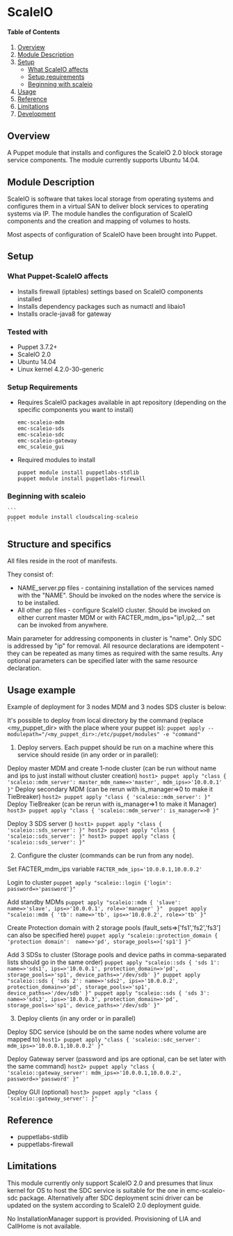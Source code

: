 # ScaleIO

#### Table of Contents

1. [Overview](#overview)
2. [Module Description](#module-description)
3. [Setup](#setup)
    * [What ScaleIO affects](#what-scaleio-affects)
    * [Setup requirements](#setup-requirements)
    * [Beginning with scaleio](#beginning-with-scaleio)
4. [Usage](#usage)
5. [Reference](#reference)
5. [Limitations](#limitations)
6. [Development](#development)

## Overview

A Puppet module that installs and configures the ScaleIO 2.0 block storage service components.  The module currently supports Ubuntu 14.04.  

## Module Description

ScaleIO is software that takes local storage from operating systems and configures them in a virtual SAN to deliver block services to operating systems via IP.  The module handles the configuration of ScaleIO components and the creation and mapping of volumes to hosts.

Most aspects of configuration of ScaleIO have been brought into Puppet.

## Setup

### What Puppet-ScaleIO affects

* Installs firewall (iptables) settings based on ScaleIO components installed
* Installs dependency packages such as numactl and libaio1
* Installs oracle-java8 for gateway

### Tested with

* Puppet 3.7.2+
* ScaleIO 2.0
* Ubuntu 14.04
* Linux kernel 4.2.0-30-generic

### Setup Requirements

* Requires ScaleIO packages available in apt repository (depending on the specific components you want to install)
    ```
    emc-scaleio-mdm
    emc-scaleio-sds
    emc-scaleio-sdc
    emc-scaleio-gateway
    emc_scaleio_gui
    ```

* Required modules to install
    ```
    puppet module install puppetlabs-stdlib
    puppet module install puppetlabs-firewall
    ```

### Beginning with scaleio
    ```
    puppet module install cloudscaling-scaleio
    ```

## Structure and specifics

All files reside in the root of manifests.

They consist of:

* NAME_server.pp files - containing installation of the services named with the "NAME". Should be invoked on the nodes where the service is to be installed.
* All other .pp files - configure ScaleIO cluster. Should be invoked on either current master MDM or with FACTER_mdm_ips="ip1,ip2,..." set can be invoked from anywhere.

Main parameter for addressing components in cluster is "name". Only SDC is addressed by "ip" for removal.
All resource declarations are idempotent - they can be repeated as many times as required with the same results. Any optional parameters can be specified later with the same resource declaration.

## Usage example

Example of deployment for 3 nodes MDM and 3 nodes SDS cluster is below:

It's possible to deploy from local directory by the command (replace <my_puppet_dir> with the place where your puppet is):
    ```
    puppet apply --modulepath="/<my_puppet_dir>:/etc/puppet/modules" -e "command"
    ```

1. Deploy servers. Each puppet should be run on a machine where this service should reside (in any order or in parallel):

  Deploy master MDM and create 1-node cluster (can be run without name and ips to just install without cluster creation)
    ```
    host1> puppet apply "class { 'scaleio::mdm_server': master_mdm_name=>'master', mdm_ips=>'10.0.0.1' }"
    ```
  Deploy secondary MDM (can be rerun with is_manager=>0 to make it TieBreaker)
    ```
    host2> puppet apply "class { 'scaleio::mdm_server': }"
    ```
  Deploy TieBreaker (can be rerun with is_manager=>1 to make it Manager)
    ```
    host3> puppet apply "class { 'scaleio::mdm_server': is_manager=>0 }"
    ```

  Deploy 3 SDS server ()
    ```
    host1> puppet apply "class { 'scaleio::sds_server': }"
    host2> puppet apply "class { 'scaleio::sds_server': }"
    host3> puppet apply "class { 'scaleio::sds_server': }"
    ```

2. Configure the cluster (commands can be run from any node).

  Set FACTER_mdm_ips variable
    ```
    FACTER_mdm_ips='10.0.0.1,10.0.0.2'
    ```

  Login to cluster
    ```
    puppet apply "scaleio::login {'login': password=>'password'}"  
    ```
  
  Add standby MDMs
    ```
    puppet apply "scaleio::mdm { 'slave': name=>'slave', ips=>'10.0.0.1', role=>'manager' }" 
    puppet apply "scaleio::mdm { 'tb': name=>'tb', ips=>'10.0.0.2', role=>'tb' }" 
    ```
  
  Create Protection domain with 2 storage pools (fault_sets=>['fs1','fs2','fs3']  can also be specified here)
    ```
    puppet apply "scaleio::protection_domain { 'protection domain': 
	  name=>'pd', storage_pools=>['sp1'] }"
    ```
  
  Add 3 SDSs to cluster (Storage pools and device paths in comma-separated lists should go in the same order)
    ```
    puppet apply "scaleio::sds { 'sds 1':
	  name=>'sds1', ips=>'10.0.0.1', protection_domain=>'pd', storage_pools=>'sp1', device_paths=>'/dev/sdb' }"
    puppet apply "scaleio::sds { 'sds 2':
	  name=>'sds2', ips=>'10.0.0.2', protection_domain=>'pd', storage_pools=>'sp1', device_paths=>'/dev/sdb' }"
    puppet apply "scaleio::sds { 'sds 3':
	  name=>'sds3', ips=>'10.0.0.3', protection_domain=>'pd', storage_pools=>'sp1', device_paths=>'/dev/sdb' }"
    ```
  
3. Deploy clients (in any order or in parallel)

  Deploy SDC service (should be on the same nodes where volume are mapped to)
    ```
    host1> puppet apply "class { 'scaleio::sdc_server': mdm_ips=>'10.0.0.1,10.0.0.2' }"
    ```

  Deploy Gateway server (password and ips are optional, can be set later with the same command)
    ```
    host2> puppet apply "class { 'scaleio::gateway_server': mdm_ips=>'10.0.0.1,10.0.0.2', password=>'password' }"
    ```
  
  Deploy GUI (optional)
    ```
    host3> puppet apply "class { 'scaleio::gateway_server': }"    
    ```
   
## Reference

* puppetlabs-stdlib
* puppetlabs-firewall

## Limitations

This module currently only support ScaleIO 2.0 and presumes that linux kernel for OS to host the SDC service is suitable for the one in emc-scaleio-sdc package.
Alternatively after SDC deployment scini driver can be updated on the system according to ScaleIO 2.0 deployment guide.

No InstallationManager support is provided. Provisioning of LIA and CallHome is not available.

